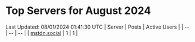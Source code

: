 # Top Servers for August 2024
Last Updated: 08/01/2024 01:41:30 UTC
| Server | Posts | Active Users |
| -- | -- | -- |
| [mstdn.social](https://mstdn.social/tags/PowerShell) | 1 | 1 |
